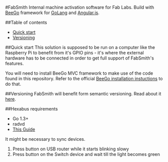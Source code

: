 #FabSmith
Internal machine activation software for Fab Labs. Build with [BeeGo](http://beego.me) framework for [GoLang](https://golang.org) and [Angular.js](https://angularjs.org).

##Table of contents
- [Quick start](#quick-start)
- [Versioning](#versioning)

##Quick start
This solution is supposed to be run on a computer like the Raspberry Pi to benefit from it's GPIO pins - it's where the external hardware has to be connected in order to get full support of FabSmith's features.

You will need to install BeeGo MVC framework to make use of the code found in this repository. Refer to the official [BeeGo installation instuctions](http://beego.me/quickstart) to do that.

##Versioning
FabSmith will benefit form semantic versioning. Read about it [here](http://semver.org).

##Hexabus requirements

- Go 1.3+
- radvd
- [This Guide](https://github.com/mysmartgrid/hexabus/wiki/Connect-PC-Directly)

It might be necessary to sync devices.  
1. Press button on USB router while it starts blinking slowy  
2. Press button on the Switch device and wait till the light becomes green



